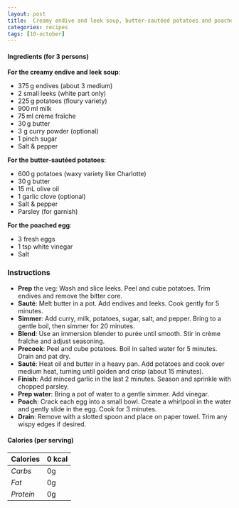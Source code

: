 ```yaml
---
layout: post
title:  Creamy endive and leek soup, butter-sautéed potatoes and poached egg
categories: recipes
tags: [10-october]
---
```


#### Ingredients (for 3 persons)

**For the creamy endive and leek soup**:
- 375 g endives (about 3 medium)
- 2 small leeks (white part only)
- 225 g potatoes (floury variety)
- 900 ml milk
- 75 ml crème fraîche
- 30 g butter
- 3 g curry powder (optional)
- 1 pinch sugar
- Salt & pepper

**For the butter-sautéed potatoes**:
- 600 g potatoes (waxy variety like Charlotte)
- 30 g butter
- 15 mL olive oil
- 1 garlic clove (optional)
- Salt & pepper
- Parsley (for garnish)

**For the poached egg**:
- 3 fresh eggs
- 1 tsp white vinegar
- Salt

### Instructions

- **Prep** the veg: Wash and slice leeks. Peel and cube potatoes. Trim endives and remove the bitter core.
- **Sauté**: Melt butter in a pot. Add endives and leeks. Cook gently for 5 minutes.
- **Simmer**: Add curry, milk, potatoes, sugar, salt, and pepper. Bring to a gentle boil, then simmer for 20 minutes.
- **Blend**: Use an immersion blender to purée until smooth. Stir in crème fraîche and adjust seasoning.
- **Precook**: Peel and cube potatoes. Boil in salted water for 5 minutes. Drain and pat dry.
- **Sauté**: Heat oil and butter in a heavy pan. Add potatoes and cook over medium heat, turning until golden and crisp (about 15 minutes).
- **Finish**: Add minced garlic in the last 2 minutes. Season and sprinkle with chopped parsley.
- **Prep water**: Bring a pot of water to a gentle simmer. Add vinegar.
- **Poach**: Crack each egg into a small bowl. Create a whirlpool in the water and gently slide in the egg. Cook for 3 minutes.
- **Drain**: Remove with a slotted spoon and place on paper towel. Trim any wispy edges if desired.

#### Calories (per serving)

| **Calories** | 0 kcal |
| ----------- | ----------- |
| *Carbs* | 0g |
| *Fat* | 0g |
| *Protein* | 0g |